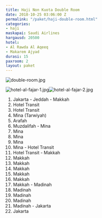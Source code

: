 ```yaml
---
title: Haji Non Kuota Double Room
date: 2018-10-25 03:06:00 Z
permalink: "/paket/haji-double-room.html"
categories:
- haji
maskapai: Saudi Airlines
hargausd: 20500
hotel:
- Al Rawda Al Aqeeq
- Makarem Ajyad
durasi: 15
paxroom: 2
layout: paket
---
```


![double-room.jpg](/uploads/double-room.jpg)

![hotel-al-fajar-1.jpg](/uploads/hotel-al-fajar-1.jpg)![hotel-al-fajar-2.jpg](/uploads/hotel-al-fajar-2.jpg)

1. Jakarta - Jeddah - Makkah
2. Hotel Transit
3. Hotel Transit
4. Mina (Tarwiyah)
5. Arafah
6. Muzdalifah - Mina
7. Mina
8. Mina
9. Mina
10. Mina - Hotel Transit
11. Hotel Transit - Makkah
12. Makkah
13. Makkah 
14. Makkah
15. Makkah
16. Makkah
17. Makkah - Madinah
18. Madinah
19. Madinah
20. Madinah
21. Madinah - Jakarta
22. Jakarta